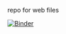 repo for web files


[![Binder](https://mybinder.org/badge_logo.svg)](https://mybinder.org/v2/gh/michaelmiaomiao/webfile/master?filepath=%2FWeb-browser_Automation.ipynb)


